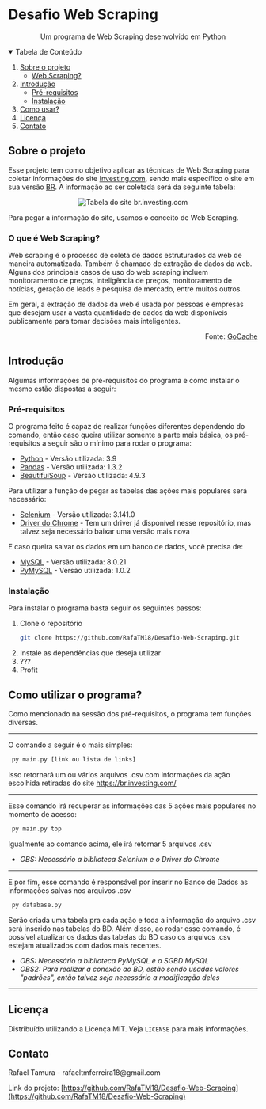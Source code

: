 # Desafio Web Scraping
 
<p align="center">Um programa de Web Scraping desenvolvido em Python</p>

<details open="open">
  <summary>Tabela de Conteúdo</summary>
  <ol>
    <li>
      <a href="#about-the-project">Sobre o projeto</a>
      <ul>
        <li><a href="#web-scraping">Web Scraping?</a></li>
      </ul>
    </li>
    <li>
      <a href="#getting-started">Introdução</a>
      <ul>
        <li><a href="#prerequisites">Pré-requisitos</a></li>
        <li><a href="#installation">Instalação</a></li>
      </ul>
    </li>
    <li><a href="#usage">Como usar?</a></li>
    <li><a href="#license">Licença</a></li>
    <li><a href="#contact">Contato</a></li>
  </ol>
</details>


<h2 id="about-the-project">Sobre o projeto</h2>

Esse projeto tem como objetivo aplicar as técnicas de Web Scraping para coletar informações do site [Investing.com](https://investing.com/), sendo mais específico o site em sua versão [BR](https://br.investing.com/). A informação ao ser coletada será da seguinte tabela:

<p align="center">
 <img src="https://imgur.com/ylhhjBo.png" alt="Tabela do site br.investing.com">
</p>

Para pegar a informação do site, usamos o conceito de Web Scraping.

<h3 id="web-scraping">O que é Web Scraping?</h3>

Web scraping é o processo de coleta de dados estruturados da web de maneira automatizada. Também é chamado de extração de dados da web. Alguns dos principais casos de uso do web scraping incluem monitoramento de preços, inteligência de preços, monitoramento de notícias, geração de leads e pesquisa de mercado, entre muitos outros.

Em geral, a extração de dados da web é usada por pessoas e empresas que desejam usar a vasta quantidade de dados da web disponíveis publicamente para tomar decisões mais inteligentes.

<p align="right">
 Fonte: <a href="https://www.gocache.com.br/seguranca/o-que-e-web-scraping-para-iniciantes/">GoCache</a>
 </p>

<h2 id="getting-started">Introdução</h2>

Algumas informações de pré-requisitos do programa e como instalar o mesmo estão dispostas a seguir:

<h3 id="prerequisites">Pré-requisitos</h3>
 O programa feito é capaz de realizar funções diferentes dependendo do comando, então caso queira utilizar somente a parte mais básica, os pré-requisitos a seguir são o mínimo para rodar o programa:
 
* [Python](https://www.python.org/) - Versão utilizada: 3.9
* [Pandas](https://pandas.pydata.org/) - Versão utilizada: 1.3.2
* [BeautifulSoup](https://www.crummy.com/software/BeautifulSoup/) - Versão utilizada: 4.9.3

Para utilizar a função de pegar as tabelas das ações mais populares será necessário:

* [Selenium](https://selenium-python.readthedocs.io/) - Versão utilizada: 3.141.0
* [Driver do Chrome](https://sites.google.com/a/chromium.org/chromedriver/downloads) - Tem um driver já disponível nesse repositório, mas talvez seja necessário baixar uma versão mais nova

E caso queira salvar os dados em um banco de dados, você precisa de:

* [MySQL](https://www.mysql.com/) - Versão utilizada: 8.0.21
* [PyMySQL](https://pymysql.readthedocs.io/en/latest/) - Versão utilizada: 1.0.2

<h3 id="installation">Instalação</h3>
Para instalar o programa basta seguir os seguintes passos:

1. Clone o repositório
   ```sh
   git clone https://github.com/RafaTM18/Desafio-Web-Scraping.git
   ```
2. Instale as dependências que deseja utilizar
3. ???
4. Profit

<!-- USAGE EXAMPLES -->
<h2 id="usage">Como utilizar o programa?</h2>
Como mencionado na sessão dos pré-requisitos, o programa tem funções diversas.

---
O comando a seguir é o mais simples:

``` py
 py main.py [link ou lista de links]
```
Isso retornará um ou vários arquivos .csv com informações da ação escolhida retiradas do site https://br.investing.com/

---
Esse comando irá recuperar as informações das 5 ações mais populares no momento de acesso:
``` py
 py main.py top
```
Igualmente ao comando acima, ele irá retornar 5 arquivos .csv
 - _OBS: Necessário a biblioteca Selenium e o Driver do Chrome_
---
E por fim, esse comando é responsável por inserir no Banco de Dados as informações salvas nos arquivos .csv
``` py
 py database.py
```
Serão criada uma tabela pra cada ação e toda a informação do arquivo .csv será inserido nas tabelas do BD. Além disso, ao rodar esse comando, é possível atualizar os dados das tabelas do BD caso os arquivos .csv estejam atualizados com dados mais recentes.
 - _OBS: Necessário a biblioteca PyMySQL e o SGBD MySQL_
 - _OBS2: Para realizar a conexão ao BD, estão sendo usadas valores "padrões", então talvez seja necessário a modificação deles_
---

<h2 id="license">Licença</h2>

Distribuído utilizando a Licença MIT. Veja `LICENSE` para mais informações.

<h2 id="contact">Contato</h2>
Rafael Tamura - rafaeltmferreira18@gmail.com

Link do projeto: [https://github.com/RafaTM18/Desafio-Web-Scraping](https://github.com/RafaTM18/Desafio-Web-Scraping)

